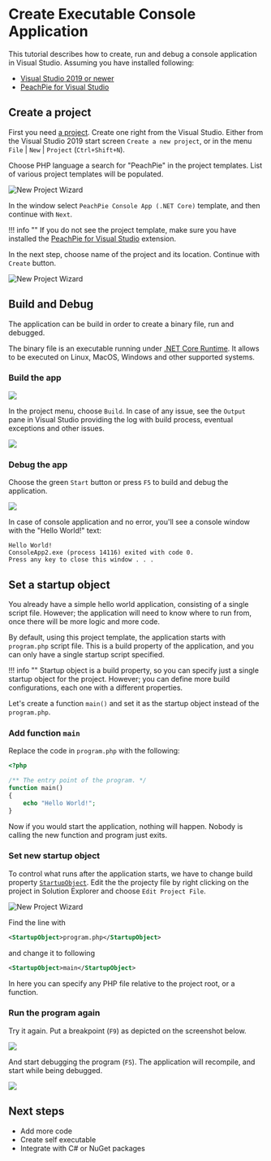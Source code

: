 # Create Executable Console Application

This tutorial describes how to create, run and debug a console application in Visual Studio. Assuming you have installed following:

- [Visual Studio 2019 or newer](https://visualstudio.microsoft.com/downloads/)
- [PeachPie for Visual Studio](https://marketplace.visualstudio.com/items?itemName=iolevel.peachpie-vs)

## Create a project

First you need [a project](/php/msbuild/). Create one right from the Visual Studio. Either from the Visual Studio 2019 start screen `Create a new project`, or in the menu `File` | `New` | `Project` (`Ctrl+Shift+N`).

Choose PHP language a search for "PeachPie" in the project templates. List of various project templates will be populated.

![New Project Wizard](/img/vs-new-project.png)

In the window select `PeachPie Console App (.NET Core)` template, and then continue with `Next`.

!!! info ""
    If you do not see the project template, make sure you have installed the [PeachPie for Visual Studio](https://marketplace.visualstudio.com/items?itemName=iolevel.peachpie-vs) extension.

In the next step, choose name of the project and its location. Continue with `Create` button.

![New Project Wizard](/img/vs-empty-console-app.png)

## Build and Debug

The application can be build in order to create a binary file, run and debugged.

The binary file is an executable running under [.NET Core Runtime](https://dotnet.microsoft.com/download). It allows to be executed on Linux, MacOS, Windows and other supported systems.

### Build the app

![](/img/vs-build-menu.png)

In the project menu, choose `Build`. In case of any issue, see the `Output` pane in Visual Studio providing the log with build process, eventual exceptions and other issues.

![](/img/vs-build-output.png)

### Debug the app

Choose the green `Start` button or press `F5` to build and debug the application.

![](/img/vs-program-debug-button.png)

In case of console application and no error, you'll see a console window with the "Hello World!" text:

```shell
Hello World!
ConsoleApp2.exe (process 14116) exited with code 0.
Press any key to close this window . . .
```

## Set a startup object

You already have a simple hello world application, consisting of a single script file. However; the application will need to know where to run from, once there will be more logic and more code.

By default, using this project template, the application starts with `program.php` script file. This is a build property of the application, and you can only have a single startup script specified.

!!! info ""
    Startup object is a build property, so you can specify just a single startup object for the project. However; you can define more build configurations, each one with a different properties.

Let's create a function `main()` and set it as the startup object instead of the `program.php`.

### Add function `main`

Replace the code in `program.php` with the following:

```php
<?php

/** The entry point of the program. */
function main()
{
    echo "Hello World!";
}

```

Now if you would start the application, nothing will happen. Nobody is calling the new function and program just exits.

### Set new startup object

To control what runs after the application starts, we have to change build property [`StartupObject`](/php/msbuild/#startupobject). Edit the the projecty file by right clicking on the project in Solution Explorer and choose `Edit Project File`.

![New Project Wizard](/img/vs-edit-project-menu.png)

Find the line with

```xml
<StartupObject>program.php</StartupObject>
```

and change it to following

```xml
<StartupObject>main</StartupObject>
```

In here you can specify any PHP file relative to the project root, or a function.

### Run the program again

Try it again. Put a breakpoint (`F9`) as depicted on the screenshot below.

![](/img/vs-program-php.png)

And start debugging the program (`F5`). The application will recompile, and start while being debugged.

![](/img/vs-program-php-debug.png)

## Next steps

- Add more code
- Create self executable
- Integrate with C# or NuGet packages
